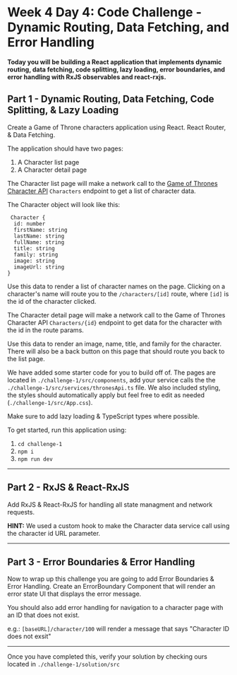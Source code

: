 # Week 4 Day 4: Code Challenge - Dynamic Routing, Data Fetching, and Error Handling

**Today you will be building a React application that implements dynamic routing, data fetching, code splitting, lazy loading, error boundaries, and error handling with RxJS observables and react-rxjs.**

## Part 1 - Dynamic Routing, Data Fetching, Code Splitting, & Lazy Loading

Create a Game of Throne characters application using React. React Router, & Data Fetching.

The application should have two pages:

1. A Character list page
2. A Character detail page

The Character list page will make a network call to the [Game of Thrones Character API](https://thronesapi.com/swagger/index.html?urls.primaryName=Game%20of%20Thrones%20API%20v2) `Characters` endpoint to get a list of character data.

The Character object will look like this:

```tsx
 Character {
  id: number
  firstName: string
  lastName: string
  fullName: string
  title: string
  family: string
  image: string
  imageUrl: string
}
```

Use this data to render a list of character names on the page. Clicking on a character's name will route you to the `/characters/[id]` route, where `[id]` is the id of the character clicked.

The Character detail page will make a network call to the Game of Thrones Character API `Characters/{id}` endpoint to get data for the character with the id in the route params.

Use this data to render an image, name, title, and family for the character. There will also be a back button on this page that should route you back to the list page.

We have added some starter code for you to build off of. The pages are located in `./challenge-1/src/components`, add your service calls the the `./challenge-1/src/services/thronesApi.ts` file. We also included styling, the styles should automatically apply but feel free to edit as needed (`./challenge-1/src/App.css`).

Make sure to add lazy loading & TypeScript types where possible.

To get started, run this application using:

1. `cd challenge-1`
2. `npm i`
3. `npm run dev`

<hr>

## Part 2 - RxJS & React-RxJS

Add RxJS & React-RxJS for handling all state managment and network requests.

**HINT:** We used a custom hook to make the Character data service call using the character id URL parameter.

<hr>

## Part 3 - Error Boundaries & Error Handling

Now to wrap up this challenge you are going to add Error Boundaries & Error Handling. Create an ErrorBoundary Component that will render an error state UI that displays the error message.

You should also add error handling for navigation to a character page with an ID that does not exist.

e.g.: `[baseURL]/character/100` will render a message that says "Character ID does not exsit"

<hr>

Once you have completed this, verify your solution by checking ours located in `./challenge-1/solution/src`
